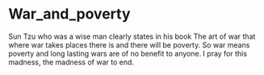 # War_and_poverty
Sun Tzu who was a wise man clearly states in his book The art of war that where war takes places there is and there will be poverty. So war means poverty and long lasting wars are of no benefit to anyone. I pray for this madness, the madness of war to end.
